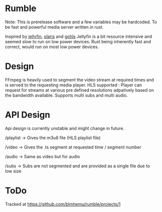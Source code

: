 # Rumble
Note: This is prerelease software and a few variables may be hardcoded.
To be fast and powerful media server written in rust.

Inspired by [jellyfin](https://jellyfin.org/), [olaris](https://gitlab.com/olaris/olaris-server) and [gohls](https://github.com/shimberger/gohls)
Jellyfin is a bit resource intensive and seemed slow to run on low power devices. Rust being inherently fast and correct, would run on most low power devices.

# Design
FFmpeg is heavily used to segment the video stream at required times and is served to the requesting media player.
HLS supported : Player can request for streams at various pre defined resolutions adpatively based on the bandwidth available.
Supports multi subs and multi audio.

# API Design
Api design is currently unstable and might change in future.

/playlist -> Gives the m3u8 file (HLS playlist file)

/video -> Gives the .ts segment at requested time / segment number

/audio -> Same as video but for audio

/subs -> Subs are not segmented and are provided as a single file due to low size

# ToDo
Tracked at https://github.com/blmhemu/rumble/projects/1
